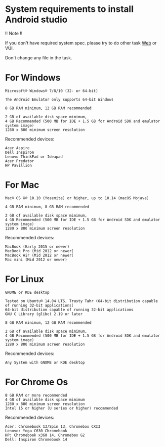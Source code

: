 # System requirements to install Android studio

!! Note !! 

If you don't have required system spec. please try to do other task [Web](https://github.com/technojam/pre-membership-task/tree/master/Web%20Development) or VUI.

Don't change any file in the task. 

# For Windows

    Microsoft® Windows® 7/8/10 (32- or 64-bit)
    
    The Android Emulator only supports 64-bit Windows
    
    8 GB RAM minimum, 12 GB RAM recommended
    
    2 GB of available disk space minimum,
    4 GB Recommended (500 MB for IDE + 1.5 GB for Android SDK and emulator system image)
    1280 x 800 minimum screen resolution
    
 Recommended devices:
 
    Acer Aspire 
    Dell Inspiron
    Lenovo ThinkPad or Ideapad
    Acer Predator 
    HP Pavillion 
   
# For Mac

    Mac® OS X® 10.10 (Yosemite) or higher, up to 10.14 (macOS Mojave)
    
    4 GB RAM minimum, 8 GB RAM recommended
    
    2 GB of available disk space minimum,
    4 GB Recommended (500 MB for IDE + 1.5 GB for Android SDK and emulator system image)
    1280 x 800 minimum screen resolution
    
 Recommended devices:  
 
    MacBook (Early 2015 or newer)
    MacBook Pro (Mid 2012 or newer)
    MacBook Air (Mid 2012 or newer)
    Mac mini (Mid 2012 or newer)

# For Linux

    GNOME or KDE desktop
    
    Tested on Ubuntu® 14.04 LTS, Trusty Tahr (64-bit distribution capable of running 32-bit applications)
    64-bit distribution capable of running 32-bit applications
    GNU C Library (glibc) 2.19 or later
    
    8 GB RAM minimum, 12 GB RAM recommended
    
    2 GB of available disk space minimum,
    4 GB Recommended (500 MB for IDE + 1.5 GB for Android SDK and emulator system image)
    1280 x 800 minimum screen resolution
    
  Recommended devices: 
    
    Any System with GNOME or KDE desktop
    
    
# For Chrome Os

    8 GB RAM or more recommended
    4 GB of available disk space minimum
    1280 x 800 minimum screen resolution
    Intel i5 or higher (U series or higher) recommended

Recommended devices:

    Acer: Chromebook 13/Spin 13, Chromebox CXI3
    Lenovo: Yoga C630 Chromebook
    HP: Chromebook x360 14, Chromebox G2
    Dell: Inspiron Chromebook 14
    
